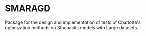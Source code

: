 # SMARAGD
Package for the design and implementation of tests of Charlotte's optimization methods on Stochastic models with Large datasets.

